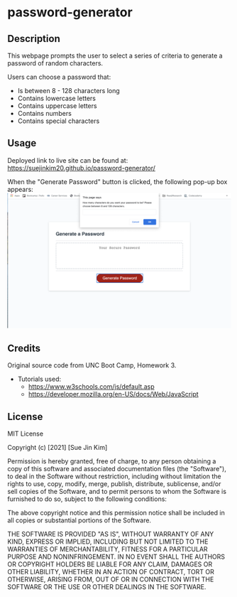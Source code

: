 # password-generator

## Description
This webpage prompts the user to select a series of criteria to generate a password of random characters.

Users can choose a password that:
* Is between 8 - 128 characters long
* Contains lowercase letters
* Contains uppercase letters
* Contains numbers
* Contains special characters


## Usage
Deployed link to live site can be found at: https://suejinkim20.github.io/password-generator/

When the "Generate Password" button is clicked, the following pop-up box appears:
![Screenshot 1](./assets/images/screenshot1.png)

## Credits

Original source code from UNC Boot Camp, Homework 3.

* Tutorials used:
    * https://www.w3schools.com/js/default.asp
    * https://developer.mozilla.org/en-US/docs/Web/JavaScript



## License

MIT License

Copyright (c) [2021] [Sue Jin Kim]

Permission is hereby granted, free of charge, to any person obtaining a copy of this software and associated documentation files (the "Software"), to deal in the Software without restriction, including without limitation the rights to use, copy, modify, merge, publish, distribute, sublicense, and/or sell copies of the Software, and to permit persons to whom the Software is furnished to do so, subject to the following conditions:

The above copyright notice and this permission notice shall be included in all copies or substantial portions of the Software.

THE SOFTWARE IS PROVIDED "AS IS", WITHOUT WARRANTY OF ANY KIND, EXPRESS OR IMPLIED, INCLUDING BUT NOT LIMITED TO THE WARRANTIES OF MERCHANTABILITY, FITNESS FOR A PARTICULAR PURPOSE AND NONINFRINGEMENT. IN NO EVENT SHALL THE AUTHORS OR COPYRIGHT HOLDERS BE LIABLE FOR ANY CLAIM, DAMAGES OR OTHER LIABILITY, WHETHER IN AN ACTION OF CONTRACT, TORT OR OTHERWISE, ARISING FROM, OUT OF OR IN CONNECTION WITH THE SOFTWARE OR THE USE OR OTHER DEALINGS IN THE SOFTWARE.